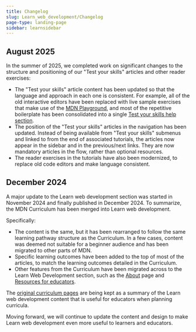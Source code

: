 ```yaml
---
title: Changelog
slug: Learn_web_development/Changelog
page-type: landing-page
sidebar: learnsidebar
---
```


## August 2025

In the summer of 2025, we completed work on significant changes to the structure and positioning of our "Test your skills" articles and other reader exercises:

- The "Test your skills" article content has been updated so that the language and approach in each one is consistent. For example, all of the old interactive editors have been replaced with live sample exercises that make use of the [MDN Playground](/en-US/play), and most of the repetitive boilerplate has been consolidated into a single [Test your skills help section](/en-US/docs/Learn_web_development#test_your_skills).
- The position of the "Test your skills" articles in the navigation has been updated. Instead of being available from "Test your skills" submenus and linked to from the end of associated tutorials, the articles now appear in the sidebar and in the previous/next links. They are now mandatory articles in the flow, rather than optional resources.
- The reader exercises in the tutorials have also been modernized, to replace old code editors and make language consistent.

## December 2024

A major update to the Learn web development section was started in November 2024 and finally published in December 2024. To summarize, the MDN Curriculum has been merged into Learn web development.

Specifically:

- The content is the same, but it has been rearranged to follow the same learning pathway structure as the Curriculum. In a few cases, content was deemed not suitable for a beginner audience and has been migrated to other parts of MDN.
- Specific learning outcomes have been added to the top of most of the articles, to match the learning outcomes detailed in the Curriculum.
- Other features from the Curriculum have been migrated across to the Learn Web Development section, such as the [About](/en-US/docs/Learn_web_development/About) page and [Resources for educators](/en-US/docs/Learn_web_development/Educators).

The [original curriculum pages](/en-US/curriculum/) are being kept as a summary of the Learn web development content that is useful for educators when planning curricula.

Moving forward, we will continue to update the content and design to make Learn web development even more useful to learners and educators.
